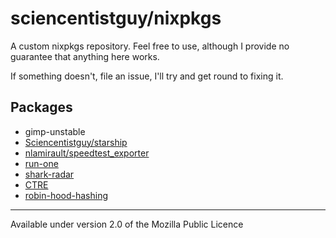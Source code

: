 # sciencentistguy/nixpkgs

A custom nixpkgs repository. Feel free to use, although I provide no guarantee that anything here works.

If something doesn't, file an issue, I'll try and get round to fixing it.

## Packages

- gimp-unstable
- [Sciencentistguy/starship](https://github.com/Sciencentistguy/starship)
- [nlamirault/speedtest_exporter](https://github.com/nlamirault/speedtest_exporter)
- [run-one](https://launchpad.net/ubuntu/+source/run-one/1.17-0ubuntu1)
- [shark-radar](https://git.lavender.software/charlotte/shark-radar/src/commit/da2d21ab3e287f535900f7494bdc33911e1d69a3)
- [CTRE](https://github.com/hanickadot/compile-time-regular-expressions)
- [robin-hood-hashing](https://github.com/martinus/robin-hood-hashing)

---

Available under version 2.0 of the Mozilla Public Licence

